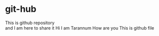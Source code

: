 # git-hub
This is github repository
<br/>
and I am here to share it
Hi I am Tarannum
How are you
This is github file
